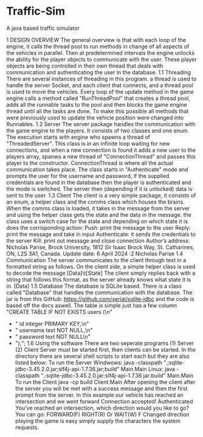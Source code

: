 # Traffic-Sim
A java based traffic simulator 

1 DESIGN OVERVIEW
The general overview is that with each loop of the engine, it calls the thread pool to run
methods in change of all aspects of the vehicles in parallel. Then at predetermined intervals
the engine unlocks the ability for the player objects to communicate with the user. These
player objects are being controlled in their own thread that deals with communication and
authenticating the user in the database.
1.1 Threading
There are several instances of threading in this program. a thread is used to handle the
server Socket, and each client that connects, and a thread pool is used to move the vehicles.
Every loop of the update method in the game engine calls a method called "RunThreadPool"
that creates a thread pool, adds all the runnable tasks to the pool and then blocks the
game engine thread until all the tasks are done. To make this possible all methods that were
previously used to update the vehicle position were changed into Runnables.
1.2 Server
The server package handles the communication with the game engine to the players. It
consists of two classes and one enum. The execution starts with engine who spawns a thread
of "ThreadedServer". This class is in an infinite loop waiting for new connections, and when
a new connection is found it adds a new user to the players array, spanws a new thread of
"ConnectionThread" and passes this player to the constructor. ConnectionThread is where all
the actual communication takes place. The class starts in "Authenticate" mode and prompts
the user for the username and password, if the supplied credentials are found in the database
then the player is authenticated and the mode is switched. The server then (depending if it
is unlocked) data is sent to the user.
1.3 Client
The client is a very simple package, it consists of an enum, a helper class and the comms
class which houses the brains. When the comms class is loaded, it takes in the message from
the server and using the helper class gets the state and the data in the message.
the class uses a switch case for the state and depending on which state it is does the
corrisponding action:
Push: print the message to the user
Reply: print the message and take in input
Authenticate: it sends the credentials to the server
Kill: print out message and close connection
Author’s address: Nicholas Parise, Brock University, 1812 Sir Isaac Brock Way, St. Catharines, ON, L2S
3A1, Canada.
Update date: 6 April 2024
:2 Nicholas Parise
1.4 Communication
The server communicates to the client through text in a formatted string as follows. On the
client side, a simple helper class is used to decode the message
[Data]\t[State]
The client simply replies back with a string that follows this format, as the server already
knows what state it is in.
[Data]
1.5 Database
The database is SQLite based. There is a class called "Database" that handles the communication
with the database. The jar is from this GitHub: https://github.com/xerial/sqlite-jdbc
and the code is based off the docs aswell.
The table is simple just has a few column
"CREATE TABLE IF NOT EXISTS users (\n"
+ " id integer PRIMARY KEY,\n"
+ " username text NOT NULL,\n"
+ " password text NOT NULL\n"
+ ");";
1.6 Using the software
There are two seperate programs
(1) Server
(2) Client
Server must be started first, then clients can be started. In the directory there are several
shell scripts to start each but they are also listed below:
To run the Server
Windwows:
java -classpath ".;sqlite-jdbc-3.45.2.0.jar;slf4j-api-1.7.36.jar;build"
Main.Main
Linux:
java -classpath ".:sqlite-jdbc-3.45.2.0.jar:slf4j-api-1.7.36.jar:build"
Main.Main
To run the Client
java -cp build Client.Main
After opening the client after the server you will be met with a success message and then
the first prompt from the server. In this example our vehicle has reached an intersection and
we went forward
Connection accepted!
Authenticated
You've reached an intersection, which direction would you like to go?
You can go: FORWARD(F) RIGHT(R) Or WAIT(W)
F
Changed direction
playing the game is easy simply supply the characters the system requests.
